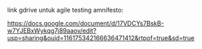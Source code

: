 link gdrive untuk agile testing amnifesto: 

https://docs.google.com/document/d/17VDCYs7BskB-w7YJEBxWykqg7j89aaov/edit?usp=sharing&ouid=116175342166636471412&rtpof=true&sd=true
